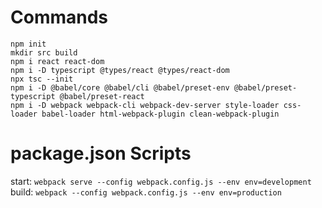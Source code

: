 # Commands
    npm init
    mkdir src build
    npm i react react-dom
	npm i -D typescript @types/react @types/react-dom
	npx tsc --init
	npm i -D @babel/core @babel/cli @babel/preset-env @babel/preset-typescript @babel/preset-react
	npm i -D webpack webpack-cli webpack-dev-server style-loader css-loader babel-loader html-webpack-plugin clean-webpack-plugin

# package.json Scripts
start: `webpack serve --config webpack.config.js --env env=development`
build: `webpack --config webpack.config.js --env env=production`

